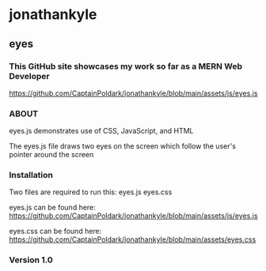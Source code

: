 # jonathankyle
## eyes

 ### This GitHub site showcases my work so far as a MERN Web Developer

https://github.com/CaptainPoldark/jonathankyle/blob/main/assets/js/eyes.js

### ABOUT

eyes.js demonstrates use of CSS, JavaScript, and HTML

The eyes.js file draws two eyes on the screen which follow the user's pointer around the screen

### Installation

Two files are required to run this:
eyes.js
eyes.css

eyes.js can be found here:
https://github.com/CaptainPoldark/jonathankyle/blob/main/assets/js/eyes.js

eyes.css can be found here:
https://github.com/CaptainPoldark/jonathankyle/blob/main/assets/eyes.css

### Version 1.0


